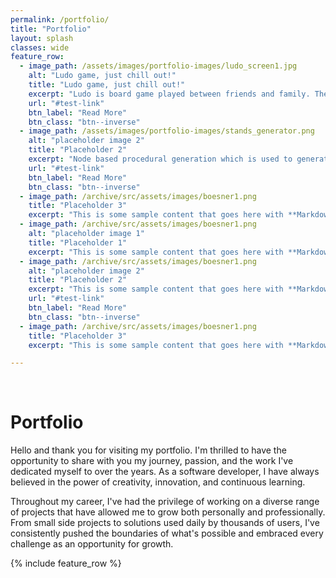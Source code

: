 ```yaml
---
permalink: /portfolio/
title: "Portfolio"
layout: splash
classes: wide
feature_row:
  - image_path: /assets/images/portfolio-images/ludo_screen1.jpg
    alt: "Ludo game, just chill out!"
    title: "Ludo game, just chill out!"
    excerpt: "Ludo is board game played between friends and family. The game is played between 2 to 4 players"
    url: "#test-link"
    btn_label: "Read More"
    btn_class: "btn--inverse"
  - image_path: /assets/images/portfolio-images/stands_generator.png
    alt: "placeholder image 2"
    title: "Placeholder 2"
    excerpt: "Node based procedural generation which is used to generate random jump stands paths in 3d space."
    url: "#test-link"
    btn_label: "Read More"
    btn_class: "btn--inverse"
  - image_path: /archive/src/assets/images/boesner1.png
    title: "Placeholder 3"
    excerpt: "This is some sample content that goes here with **Markdown** formatting."
  - image_path: /archive/src/assets/images/boesner1.png
    alt: "placeholder image 1"
    title: "Placeholder 1"
    excerpt: "This is some sample content that goes here with **Markdown** formatting."
  - image_path: /archive/src/assets/images/boesner1.png
    alt: "placeholder image 2"
    title: "Placeholder 2"
    excerpt: "This is some sample content that goes here with **Markdown** formatting."
    url: "#test-link"
    btn_label: "Read More"
    btn_class: "btn--inverse"
  - image_path: /archive/src/assets/images/boesner1.png
    title: "Placeholder 3"
    excerpt: "This is some sample content that goes here with **Markdown** formatting."

---
```


<br/>

# Portfolio

Hello and thank you for visiting my portfolio. I'm thrilled to have the opportunity to share with you my journey, passion, and the work I've dedicated myself to over the years. As a software developer, I have always believed in the power of creativity, innovation, and continuous learning.

Throughout my career, I've had the privilege of working on a diverse range of projects that have allowed me to grow both personally and professionally. From small side projects to solutions used daily by thousands of users, I've consistently pushed the boundaries of what's possible and embraced every challenge as an opportunity for growth.

{% include feature_row %}

